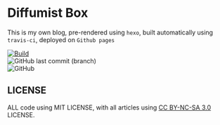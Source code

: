 # Diffumist Box	
This is my own blog, pre-rendered using `hexo`, built automatically using `travis-ci`, deployed on `Github pages`	

[![Build](https://travis-ci.com/Diffumist/diffumist.github.io.svg?branch=hexo)](https://travis-ci.com/Diffumist/diffumist.github.io)	
![GitHub last commit (branch)](https://img.shields.io/github/last-commit/Diffumist/diffumist.github.io/hexo)	
![GitHub](https://img.shields.io/github/license/Diffumist/diffumist.github.io)	

## LICENSE	
ALL code using MIT LICENSE, with all articles using [CC BY-NC-SA 3.0](https://creativecommons.org/licenses/by-nc-sa/3.0/) LICENSE.